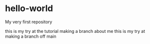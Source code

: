 # hello-world
My very first repository 

this is my try at the tutorial
making a branch about me
this is my try at making a branch off main
